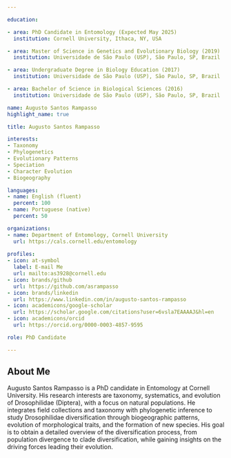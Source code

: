 ```yaml
---

education:

- area: PhD Candidate in Entomology (Expected May 2025)
  institution: Cornell University, Ithaca, NY, USA

- area: Master of Science in Genetics and Evolutionary Biology (2019)
  institution: Universidade de São Paulo (USP), São Paulo, SP, Brazil

- area: Undergraduate Degree in Biology Education (2017)
  institution: Universidade de São Paulo (USP), São Paulo, SP, Brazil

- area: Bachelor of Science in Biological Sciences (2016)
  institution: Universidade de São Paulo (USP), São Paulo, SP, Brazil

name: Augusto Santos Rampasso
highlight_name: true

title: Augusto Santos Rampasso

interests:
- Taxonomy
- Phylogenetics
- Evolutionary Patterns
- Speciation
- Character Evolution
- Biogeography

languages:
- name: English (fluent)
  percent: 100
- name: Portuguese (native)
  percent: 50

organizations:
- name: Department of Entomology, Cornell University
  url: https://cals.cornell.edu/entomology
  
profiles:
- icon: at-symbol
  label: E-mail Me
  url: mailto:as3928@cornell.edu
- icon: brands/github
  url: https://github.com/asrampasso
- icon: brands/linkedin
  url: https://www.linkedin.com/in/augusto-santos-rampasso
- icon: academicons/google-scholar
  url: https://scholar.google.com/citations?user=6vsla7EAAAAJ&hl=en
- icon: academicons/orcid
  url: https://orcid.org/0000-0003-4857-9595

role: PhD Candidate

---
```


## About Me

Augusto Santos Rampasso is a PhD candidate in Entomology at Cornell University. His research interests are taxonomy, systematics, and evolution of Drosophilidae (Diptera), with a focus on natural populations. He integrates field collections and taxonomy with phylogenetic inference to study Drosophilidae diversification through biogeographic patterns, evolution of morphological traits, and the formation of new species. His goal is to obtain a detailed overview of the diversification process, from population divergence to clade diversification, while gaining insights on the driving forces leading their evolution.
